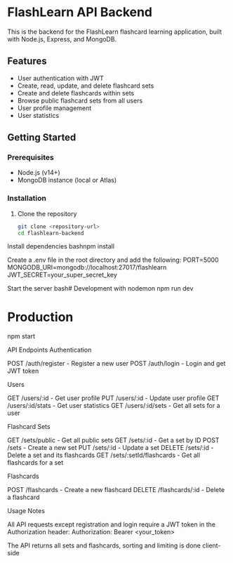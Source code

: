 # FlashLearn API Backend

This is the backend for the FlashLearn flashcard learning application, built with Node.js, Express, and MongoDB.

## Features

- User authentication with JWT
- Create, read, update, and delete flashcard sets
- Create and delete flashcards within sets
- Browse public flashcard sets from all users
- User profile management
- User statistics

## Getting Started

### Prerequisites

- Node.js (v14+)
- MongoDB instance (local or Atlas)

### Installation

1. Clone the repository
   ```bash
   git clone <repository-url>
   cd flashlearn-backend

Install dependencies
bashnpm install

Create a .env file in the root directory and add the following:
PORT=5000
MONGODB_URI=mongodb://localhost:27017/flashlearn
JWT_SECRET=your_super_secret_key

Start the server
bash# Development with nodemon
npm run dev

# Production
npm start


API Endpoints
Authentication

POST /auth/register - Register a new user
POST /auth/login - Login and get JWT token

Users

GET /users/:id - Get user profile
PUT /users/:id - Update user profile
GET /users/:id/stats - Get user statistics
GET /users/:id/sets - Get all sets for a user

Flashcard Sets

GET /sets/public - Get all public sets
GET /sets/:id - Get a set by ID
POST /sets - Create a new set
PUT /sets/:id - Update a set
DELETE /sets/:id - Delete a set and its flashcards
GET /sets/:setId/flashcards - Get all flashcards for a set

Flashcards

POST /flashcards - Create a new flashcard
DELETE /flashcards/:id - Delete a flashcard

Usage Notes

All API requests except registration and login require a JWT token in the Authorization header:
Authorization: Bearer <your_token>

The API returns all sets and flashcards, sorting and limiting is done client-side